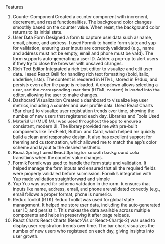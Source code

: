 Features
1. Counter Component
Created a counter component with increment, decrement, and reset functionalities.
The background color changes smoothly based on the counter value. When reset, the background color returns to its initial state.
2. User Data Form
Designed a form to capture user data such as name, email, phone, and address.
I used Formik to handle form state and yup for validation, ensuring user inputs are correctly validated (e.g., name and address must not be empty, email and phone must be valid).
The form supports auto-generating a user ID.
Added a pop-up to alert users if they try to close the browser with unsaved changes.
3. Rich Text Editor
Integrated a rich text editor to visualize and edit user data. I used React Quill for handling rich text formatting (bold, italic, underline, lists).
The content is rendered in HTML, stored in Redux, and persists even after the page is reloaded.
A dropdown allows selecting a user, and the corresponding user data (HTML content) is loaded into the editor, allowing the user to make changes.
4. Dashboard Visualization
Created a dashboard to visualize key user metrics, including a counter and user profile data.
Used React Charts (Bar chart) to visualize user registration trends over time, showing the number of new users that registered each day.
Libraries and Tools Used
1. Material UI (MUI)
MUI was used throughout the app to ensure a consistent, modern UI. The library provided me with pre-built components like TextField, Button, and Card, which helped me quickly build a clean and responsive design. It also has excellent support for theming and customization, which allowed me to match the app’s color scheme and layout to the desired aesthetic.
2. React Spring
I used React Spring for smooth background color transitions when the counter value changes. 
3. Formik
Formik was used to handle the form state and validation. It helped manage the form inputs and ensured that all the required fields were properly validated before submission. Formik’s integration with Yup made validation straightforward and simple.
4. Yup
Yup was used for schema validation in the form. It ensures that inputs like name, address, email, and phone are validated correctly (e.g., email follows a proper format, phone is numeric).
5. Redux Toolkit (RTK)
Redux Toolkit was used for global state management. It helped me store user data, including the auto-generated user ID, and persist it. This makes the data available across multiple components and helps in preserving it after page reloads.
6. React Charts
React Charts (React-Vis or React-Chartjs-2) was used to display user registration trends over time. The bar chart visualizes the number of new users who registered on each day, giving insights into user growth.
